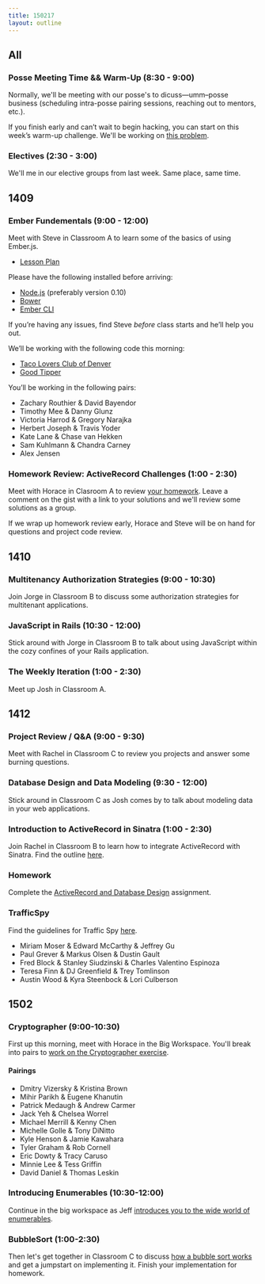 ```yaml
---
title: 150217
layout: outline
---
```


## All

### Posse Meeting Time && Warm-Up (8:30 - 9:00)

Normally, we'll be meeting with our posse's to dicuss—umm–posse business (scheduling intra-posse pairing sessions, reaching out to mentors, etc.).

If you finish early and can’t wait to begin hacking, you can start on this week’s warm-up challenge. We'll be working on [this problem][wu].

[wu]: http://www.reddit.com/r/dailyprogrammer/comments/2ug3hx/20150202_challenge_200_easy_floodfill/

### Electives (2:30 - 3:00)

We'll me in our elective groups from last week. Same place, same time.

## 1409

### Ember Fundementals (9:00 - 12:00)

Meet with Steve in Classroom A to learn some of the basics of using Ember.js.

* [Lesson Plan](https://github.com/turingschool/lesson_plans/blob/master/ruby_04-apis_and_scalability/ember_fundementals.markdown)

Please have the following installed before arriving:

* [Node.js](http://nodejs.org) (preferably version 0.10)
* [Bower](http://bower.io/)
* [Ember CLI](http://ember-cli.com)

If you’re having any issues, find Steve _before_ class starts and he’ll help you out.

We’ll be working with the following code this morning:

* [Taco Lovers Club of Denver](http://jsbin.com/gutiza)
* [Good Tipper](https://github.com/turingschool-examples/good-tipper)

You’ll be working in the following pairs:

* Zachary Routhier & David Bayendor
* Timothy Mee & Danny Glunz
* Victoria Harrod & Gregory Narajka
* Herbert Joseph & Travis Yoder
* Kate Lane & Chase van Hekken
* Sam Kuhlmann & Chandra Carney
* Alex Jensen

### Homework Review: ActiveRecord Challenges (1:00 - 2:30)

Meet with Horace in Clasroom A to review [your homework][hw]. Leave a comment on the gist with a link to your solutions and we'll review some solutions as a group.

If we wrap up homework review early, Horace and Steve will be on hand for questions and project code review.

[hw]: https://gist.github.com/stevekinney/7bd5f77f87be12bd7cc6

## 1410

### Multitenancy Authorization Strategies (9:00 - 10:30)

Join Jorge in Classroom B to discuss some authorization strategies for multitenant applications.

### JavaScript in Rails (10:30 - 12:00)

Stick around with Jorge in Classroom B to talk about using JavaScript within the cozy confines of your Rails application.

### The Weekly Iteration (1:00 - 2:30)

Meet up Josh in Classroom A.

## 1412

### Project Review / Q&A (9:00 - 9:30)

Meet with Rachel in Classroom C to review you projects and answer some burning questions.

### Database Design and Data Modeling (9:30 - 12:00)

Stick around in Classroom C as Josh comes by to talk about modeling data in your web applications.

### Introduction to ActiveRecord in Sinatra (1:00 - 2:30)

Join Rachel in Classroom B to learn how to integrate ActiveRecord with Sinatra. Find the outline [here](https://github.com/turingschool/lesson_plans/blob/master/ruby_02-web_applications_with_ruby/intro_to_active_record_in_sinatra.markdown).

### Homework

Complete the [ActiveRecord and Database Design](https://github.com/turingschool/challenges/blob/master/active_record_and_database_design.markdown) assignment.

### TrafficSpy

Find the guidelines for Traffic Spy [here](http://tutorials.jumpstartlab.com/projects/traffic_spy.html).

* Miriam Moser & Edward McCarthy & Jeffrey Gu
* Paul Grever & Markus Olsen & Dustin Gault
* Fred Block & Stanley Siudzinski & Charles Valentino Espinoza
* Teresa Finn & DJ Greenfield & Trey Tomlinson
* Austin Wood & Kyra Steenbock & Lori Culberson

## 1502

### Cryptographer (9:00-10:30)

First up this morning, meet with Horace in the Big Workspace. You'll break into pairs to [work on the Cryptographer exercise](https://github.com/turingschool/challenges/blob/master/cryptographer.markdown).

#### Pairings

* Dmitry Vizersky & Kristina Brown
* Mihir Parikh & Eugene Khanutin
* Patrick Medaugh & Andrew Carmer
* Jack Yeh & Chelsea Worrel
* Michael Merrill & Kenny Chen
* Michelle Golle & Tony DiNitto
* Kyle Henson & Jamie Kawahara
* Tyler Graham & Rob Cornell
* Eric Dowty & Tracy Caruso
* Minnie Lee & Tess Griffin
* David Daniel & Thomas Leskin

### Introducing Enumerables (10:30-12:00)

Continue in the big workspace as Jeff [introduces you to the wide world of enumerables](https://github.com/turingschool/lesson_plans/blob/master/ruby_01-object_oriented_programming_with_ruby/enumerable_methods.markdown).

### BubbleSort (1:00-2:30)

Then let's get together in Classroom C to discuss [how a bubble sort works](https://github.com/turingschool/challenges/blob/master/bubble_sort.markdown) and get a jumpstart on implementing it. Finish your implementation for homework.
